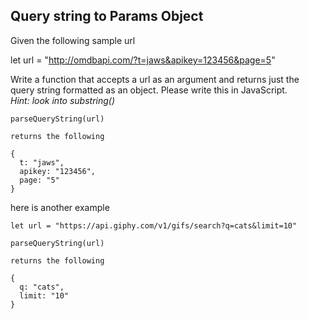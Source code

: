 ## Query string to Params Object

Given the following sample url

let url = "http://omdbapi.com/?t=jaws&apikey=123456&page=5"

Write a function that accepts a url as an argument and returns just the query string formatted as an object. Please write this in JavaScript.
<br>
*Hint: look into substring()*

```
parseQueryString(url)

returns the following

{
  t: "jaws",
  apikey: "123456",
  page: "5"
}
```
here is another example

```
let url = "https://api.giphy.com/v1/gifs/search?q=cats&limit=10"

parseQueryString(url)

returns the following

{
  q: "cats",
  limit: "10"
}
